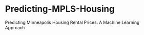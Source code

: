 # Predicting-MPLS-Housing
Predicting Minneapolis Housing Rental Prices: A Machine Learning Approach
